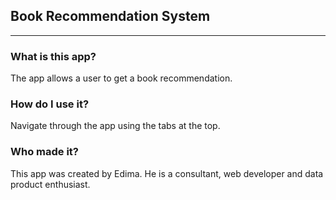 ## Book Recommendation System
***

### What is this app?

The app allows a user to get a book recommendation. 

### How do I use it?

Navigate through the app using the tabs at the top.

### Who made it?

This app was created by Edima. He is a consultant, web developer and data product enthusiast.
